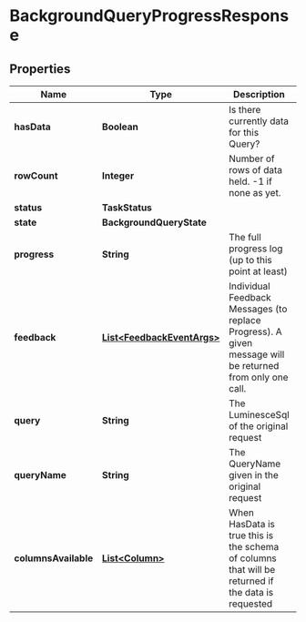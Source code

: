 

# BackgroundQueryProgressResponse


## Properties

| Name | Type | Description | Notes |
|------------ | ------------- | ------------- | -------------|
|**hasData** | **Boolean** | Is there currently data for this Query? |  [optional] |
|**rowCount** | **Integer** | Number of rows of data held. -1 if none as yet. |  [optional] |
|**status** | **TaskStatus** |  |  [optional] |
|**state** | **BackgroundQueryState** |  |  [optional] |
|**progress** | **String** | The full progress log (up to this point at least) |  [optional] |
|**feedback** | [**List&lt;FeedbackEventArgs&gt;**](FeedbackEventArgs.md) | Individual Feedback Messages (to replace Progress). A given message will be returned from only one call. |  [optional] |
|**query** | **String** | The LuminesceSql of the original request |  [optional] |
|**queryName** | **String** | The QueryName given in the original request |  [optional] |
|**columnsAvailable** | [**List&lt;Column&gt;**](Column.md) | When HasData is true this is the schema of columns that will be returned if the data is requested |  [optional] |



